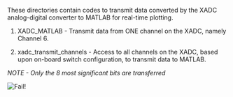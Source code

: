 These directories contain codes to transmit data converted by the XADC analog-digital converter to MATLAB for real-time plotting. 

1) XADC_MATLAB - Transmit data from ONE channel on the XADC, namely Channel 6.

2) xadc_transmit_channels - Access to all channels on the XADC, based upon on-board switch configuration, to transmit data to MATLAB.



*NOTE - Only the 8 most significant bits are transferred*

![Fail!](https://github.com/brady-ryan/basys3_fpga/tree/main/unnamed.jpg?raw=true)
